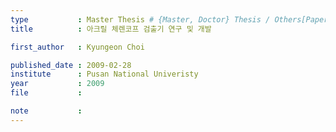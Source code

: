 ```yaml
---
type           : Master Thesis # {Master, Doctor} Thesis / Others[Paper, Article]
title          : 아크릴 체렌코프 검출기 연구 및 개발

first_author   : Kyungeon Choi

published_date : 2009-02-28
institute      : Pusan National Univeristy
year           : 2009
file           :

note           :
---
```

